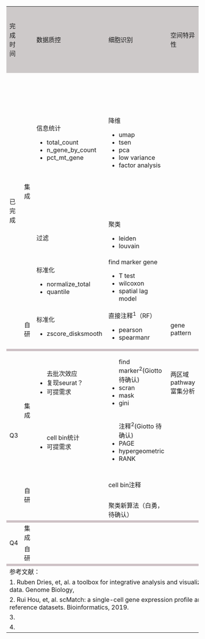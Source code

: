 <table>
    <tr bgcolor=#CDC9C9>
        <td>完成时间</td>
        <td></td>
        <td>数据质控</td>
        <td>细胞识别</td>
        <td>空间特异性</td>
        <td>组织边界</td>
        <td>细胞间相互作用</td>
        <td>基因互作</td>
        <td>细胞命运</td>
        <td>可视化</td>
    </tr>
    <tr>
        <td rowspan="4">已完成</td>
        <td rowspan="3">集成</td>
        <td>
            信息统计
            <ul>
                <li>total_count</li>
                <li>n_gene_by_count</li>
                <li>pct_mt_gene</li>
            </ul>
        </td>
        <td>
            降维
            <ul>
                <li>umap</li>
                <li>tsen</li>
                <li>pca</li>
                <li>low variance</li>
                <li>factor analysis</li>
            </ul>
        </td>
        <td></td>
        <td></td>
        <td></td>
        <td></td>
        <td></td>
        <td>
            静态图
            <ul>
                <li>质控小提琴图</li>
                <li>散点图</li>
                <li>热图</li>
                <li>聚类空间分布图</li>
                <li>marker gene 碎石图</li>
                <li>gene pattern空间分布图</li>
            </ul>
        </td>
    </tr>
    <tr>
        <td>过滤</td>
        <td>
            聚类
            <ul>
                <li>leiden</li>
                <li>louvain</li>
            </ul>
        </td>
        <td></td>
        <td></td>
        <td></td>
        <td></td>
        <td></td>
        <td></td>
    </tr>
    <tr>
        <td>
            标准化
            <ul>
                <li>normalize_total</li>
                <li>quantile</li>
            </ul>
        </td>
        <td>
            find marker gene
            <ul>
                <li>T test</li>
                <li>wilcoxon</li>
                <li>spatial lag model</li>
            </ul>
        </td>
        <td></td>
        <td></td>
        <td></td>
        <td></td>
        <td></td>
        <td></td>
    </tr>
    <tr>
        <td>自研</td>
        <td>
            标准化
            <ul>
                <li>zscore_disksmooth</li>
            </ul>
        </td>
        <td>
            直接注释<sup>1</sup>（RF）
            <ul>
                <li>pearson</li>
                <li>spearmanr</li>
            </ul>
        </td>
        <td>gene pattern</td>
        <td></td>
        <td></td>
        <td></td>
        <td></td>
        <td></td>
    </tr>
    <tr bgcolor=#CDC1C5>
        <td></td>
        <td></td>
        <td></td>
        <td></td>
        <td></td>
        <td></td>
        <td></td>
        <td></td>
        <td></td>
        <td></td>
    </tr>
    <tr>
        <td rowspan="4">Q3</td>
        <td rowspan="2">集成</td>
        <td>
            <ul>
                去批次效应
                <li>复现seurat？</li>
                <li>可提需求</li>
            </ul>
        </td>
        <td>
            <ul>
                find marker<sup>2</sup>(Giotto 待确认)
                <li>scran</li>
                <li>mask</li>
                <li>gini</li>
            </ul>
        </td>
        <td>两区域pathway富集分析</td>
        <td></td>
        <td></td>
        <td></td>
        <td></td>
        <td>静态图：可提需求</td>
    </tr>
    <tr>
        <td>
            <ul>
                cell bin统计
                <li>可提需求</li>
            </ul>
        </td>
        <td>
            <ul>
                注释<sup>2</sup>(Giotto 待确认)
                <li>PAGE</li>
                <li>hypergeometric</li>
                <li>RANK</li>
            </ul>
        </td>
        <td></td>
        <td></td>
        <td></td>
        <td></td>
        <td></td>
        <td></td>
    </tr>
    <tr>
        <td rowspan="2">自研</td>
        <td></td>
        <td>cell bin注释</td>
        <td></td>
        <td></td>
        <td></td>
        <td></td>
        <td></td>
        <td>交互式可视化：可提需求</td>
    </tr>
    <tr>
        <td></td>
        <td>聚类新算法（白勇，待确认）</td>
        <td></td>
        <td></td>
        <td></td>
        <td></td>
        <td></td>
        <td></td>
    </tr>
    <tr bgcolor=#CDC1C5>
        <td></td>
        <td></td>
        <td></td>
        <td></td>
        <td></td>
        <td></td>
        <td></td>
        <td></td>
        <td></td>
        <td></td>
    </tr>
    <tr>
        <td rowspan="4">Q4</td>
        <td rowspan="2">集成</td>
        <td></td>
        <td></td>
        <td></td>
        <td></td>
        <td></td>
        <td></td>
        <td></td>
        <td></td>
    </tr>
    <tr>
        <td></td>
        <td></td>
        <td></td>
        <td></td>
        <td></td>
        <td></td>
        <td></td>
        <td></td>
    </tr>
    <tr>
        <td rowspan="2">自研</td>
        <td></td>
        <td></td>
        <td></td>
        <td></td>
        <td></td>
        <td></td>
        <td></td>
        <td></td>
    </tr>
    <tr>
        <td></td>
        <td></td>
        <td></td>
        <td></td>
        <td></td>
        <td></td>
        <td></td>
        <td></td>
    </tr>
    <tr bgcolor=#CDC1C5>
        <td></td>
        <td></td>
        <td></td>
        <td></td>
        <td></td>
        <td></td>
        <td></td>
        <td></td>
        <td></td>
        <td></td>
    </tr>
    <tr>
        <td colspan="10">参考文献：</td>
    </tr>
    <tr>
        <td colspan="10">1. Ruben Dries, et, al. a toolbox for integrative analysis and visualization of spatial expression data. Genome Biology, </td>
    </tr>
    <tr>
        <td colspan="10">2. Rui Hou, et, al. scMatch: a single-cell gene expression profile annotation tool using reference datasets. Bioinformatics, 2019.</td>
    </tr>
    <tr>
        <td colspan="10">3. </td>
    </tr>
    <tr>
        <td colspan="10">4. </td>
    </tr>
    
    
    
</table>